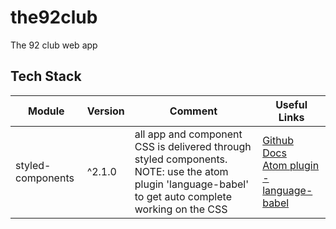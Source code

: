 # the92club
The 92 club web app

## Tech Stack


| Module | Version         | Comment           | Useful Links  |
| ------ | --------------- | ----------------- | --------------- |
| styled-components | ^2.1.0 | all app and component CSS is delivered through styled components. NOTE: use the atom plugin 'language-babel' to get auto complete working on the CSS | [Github ](https://github.com/styled-components/styled-components) <br/>[Docs ](https://www.styled-components.com/docs) <br/>[Atom plugin - language-babel](https://atom.io/packages/language-babel) |
